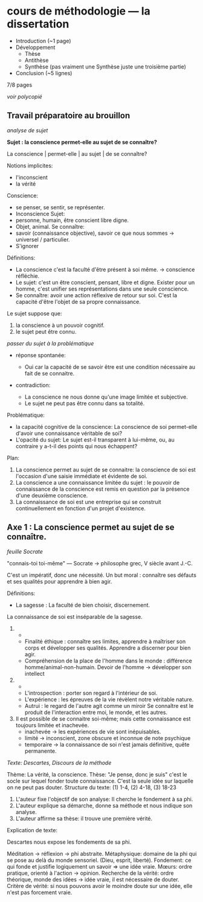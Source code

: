
# cours de méthodologie — la dissertation

* Introduction (~1 page)
* Développement
  - Thèse
  - Antithèse
  - Synthèse (pas vraiment une Synthèse juste une troisième partie)
* Conclusion (~5 lignes)

7/8 pages

*voir polycopié*

## Travail préparatoire au brouillon

*analyse de sujet*

**Sujet : la conscience permet-elle au sujet de se connaître?**

La conscience | permet-elle | au sujet | de se connaître?

Notions implicites:
- l'inconscient
- la vérité

Conscience: 
* se penser, se sentir, se représenter. 
* Inconscience
Sujet: 
* personne, humain, être conscient libre digne. 
* Objet, animal.
Se connaître: 
* savoir (connaissance objective), savoir ce que nous sommes -> universel / particulier.
* S'ignorer

Définitions:
* La conscience c'est la faculté d'être présent à soi même. -> conscience réfléchie.
* Le sujet: c'est un être conscient, pensant, libre et digne.
Exister pour un homme, c'est unifier ses représentations dans une seule conscience.
* Se connaître: avoir une action réflexive de retour sur soi. C'est la capacité d'être l'objet de sa propre
connaissance.

Le sujet suppose que:
1. la conscience à un pouvoir cognitif.
2. le sujet peut être connu.

*passer du sujet à la problématique*

* réponse spontanée:
  + Oui car la capacité de se savoir être est une condition nécessaire au fait de se connaitre.

* contradiction:
  + La conscience ne nous donne qu'une image limitée et subjective.
  + Le sujet ne peut pas être connu dans sa totalité.

Problématique:
- la capacité cognitive de la conscience: La conscience de soi permet-elle d'avoir une connaissance véritable de soi?
- L'opacité du sujet: Le sujet est-il transparent à lui-même, ou, au contraire y a-t-il des points qui nous échappent?

Plan:
1. La conscience permet au sujet de se connaitre: la conscience de soi est l'occasion d'une saisie immédiate et
   évidente de soi.
2. La conscience a une connaissance limitée du sujet : le pouvoir de connaissance de la conscience est remis en question
   par la présence d'une deuxième conscience.
3. La connaissance de soi est une entreprise qui se construit continuellement en fonction d'un projet d'existence.

## Axe 1 : La conscience permet au sujet de se connaître.

*feuille Socrate*

"connais-toi toi-même" 
— Socrate -> philosophe grec, V siècle avant J.-C.

C'est un impératif, donc une nécessité. Un but moral : connaître ses défauts et ses qualités pour apprendre à bien agir.

Définitions:
* La sagesse : La faculté de bien choisir, discernement.

La connaissance de soi est inséparable de la sagesse.

1. - 
   + Finalité éthique : connaître ses limites, apprendre à maîtriser son corps et développer ses qualités. Apprendre a
   discerner pour bien agir.
   + Compréhension de la place de l'homme dans le monde : différence homme/animal-non-humain. Devoir de l'homme ->
   développer son intellect
2. -
   + L'introspection : porter son regard à l'intérieur de soi.
   + L'expérience : les épreuves de la vie révèlent notre véritable nature.
   + Autrui : le regard de l'autre agit comme un miroir
Se connaître est le produit de l'interaction entre moi, le monde, et les autres.
3. Il est possible de se connaitre soi-même; mais cette connaissance est toujours limitée et inachevée.
   + inachevée -> les expériences de vie sont inépuisables.
   + limité -> inconscient, zone obscure et inconnue de note psychique
   + temporaire -> la connaissance de soi n'est jamais définitive, quête permanente.

*Texte: Descartes, Discours de la méthode*

Thème: La vérité, la conscience.
Thèse: "Je pense, donc je suis" c'est le socle sur lequel fonder toute connaissance. C'est la seule idée sur laquelle on
ne peut pas douter.
Structure du texte: (1) 1-4, (2) 4-18, (3) 18-23
1. L'auteur fixe l'objectif de son analyse: Il cherche le fondement à sa phi.
2. L'auteur explique sa démarche, donne sa méthode et nous indique son analyse.
3. L'auteur affirme sa thèse: il trouve une première vérité.

Explication de texte:

Descartes nous expose les fondements de sa phi. 

Méditation -> réflexion -> phi abstraite.
Métaphysique: domaine de la phi qui se pose au delà du monde sensoriel. (Dieu, esprit, liberté).
Fondement: ce qui fonde et justifie logiquement un savoir => une idée vraie.
Mœurs: ordre pratique, orienté à l'action -> opinion.
Recherche de la vérité: ordre théorique, monde des idées -> idée vraie, il est nécessaire de douter.
Critère de vérité: si nous pouvons avoir le moindre doute sur une idée, elle n'est pas forcement vraie.
